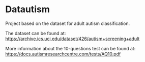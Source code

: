 # Datautism

Project based on the dataset for adult autism classification.

The dataset can be found at: https://archive.ics.uci.edu/dataset/426/autism+screening+adult

More information about the 10-questions test can be found at: https://docs.autismresearchcentre.com/tests/AQ10.pdf